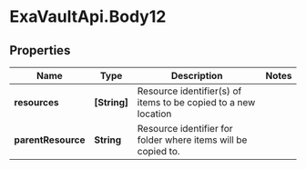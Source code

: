 # ExaVaultApi.Body12

## Properties
Name | Type | Description | Notes
------------ | ------------- | ------------- | -------------
**resources** | **[String]** | Resource identifier(s) of items to be copied to a new location | 
**parentResource** | **String** | Resource identifier for folder where items will be copied to. | 
